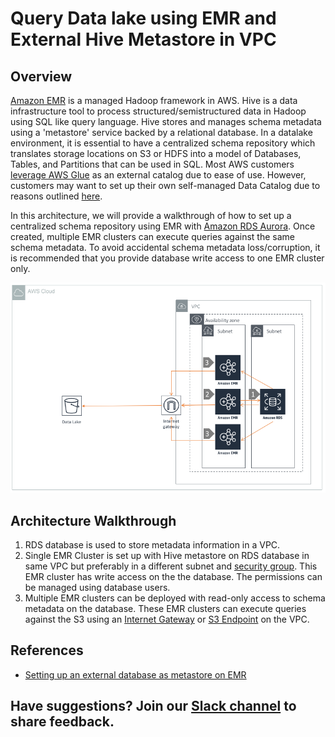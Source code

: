 # Query Data lake using EMR and External Hive Metastore in VPC

## Overview

[Amazon EMR](https://aws.amazon.com/emr/) is a managed Hadoop framework in AWS. Hive is a data infrastructure tool to process structured/semistructured data in Hadoop using SQL like query language. Hive stores and manages schema metadata using a 'metastore' service backed by a relational database. In a datalake environment, it is essential to have a centralized schema repository which translates storage locations on S3 or HDFS into a model of Databases, Tables, and Partitions that can be used in SQL. Most AWS customers [leverage AWS Glue](multi-emr-on-glue-catalog.md) as an external catalog due to ease of use. However, customers may want to set up their own self-managed Data Catalog due to reasons outlined [here](../).

In this architecture, we will provide a walkthrough of how to set up a centralized schema repository using EMR with [Amazon RDS Aurora](https://aws.amazon.com/rds/aurora). Once created, multiple EMR clusters can execute queries against the same schema metadata. To avoid accidental schema metadata loss/corruption, it is recommended that you provide database write access to one EMR cluster only.

![Query Data lake using EMR and External Hive Metastore](../.gitbook/assets/analytics-emr-hive-metastore.png)

## Architecture  Walkthrough

1. RDS database is used to store metadata information in a VPC.
2. Single EMR Cluster is set up with Hive metastore on RDS database in same VPC but preferably in a different subnet and [security group](https://docs.aws.amazon.com/AWSEC2/latest/UserGuide/using-network-security.html). This EMR cluster has write access on the the database. The permissions can be managed using database users.
3. Multiple EMR clusters can be deployed with read-only access to schema metadata on the database. These EMR clusters can execute queries against the S3 using an [Internet Gateway](https://docs.aws.amazon.com/vpc/latest/userguide/VPC_Internet_Gateway.html) or [S3 Endpoint](https://docs.aws.amazon.com/vpc/latest/userguide/vpc-endpoints-s3.html) on the VPC.

## References

* [Setting up an external database as metastore on EMR](https://docs.aws.amazon.com/emr/latest/ReleaseGuide/emr-hive-metastore-external.html)

## Have suggestions? Join our [Slack channel](https://join.slack.com/t/cat-cwp4274/shared_invite/zt-e2ztjpgw-Bugw46iXsLbZ~V54AljWsA) to  share feedback.

